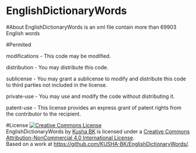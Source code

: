 # EnglishDictionaryWords

#About
EnglishDictionaryWords is an xml file contain more than 69903 English words




#Permited


modifications - This code may be modified.

distribution - You may distribute this code.

sublicense - You may grant a sublicense to modify and distribute this code to third parties not included in the license.

private-use - You may use and modify the code without distributing it.

patent-use - This license provides an express grant of patent rights from the contributor to the recipient.


#License
<a rel="license" href="http://creativecommons.org/licenses/by-nc/4.0/"><img alt="Creative Commons License" style="border-width:0" src="https://i.creativecommons.org/l/by-nc/4.0/88x31.png" /></a><br /><span xmlns:dct="http://purl.org/dc/terms/" property="dct:title">EnglishDictionaryWords</span> by <a xmlns:cc="http://creativecommons.org/ns#" href="https://github.com/KUSHA-BK/EnglishDictionaryWords/" property="cc:attributionName" rel="cc:attributionURL">Kusha BK</a> is licensed under a <a rel="license" href="http://creativecommons.org/licenses/by-nc/4.0/">Creative Commons Attribution-NonCommercial 4.0 International License</a>.<br />Based on a work at <a xmlns:dct="http://purl.org/dc/terms/" href="https://github.com/KUSHA-BK/EnglishDictionaryWords/" rel="dct:source">https://github.com/KUSHA-BK/EnglishDictionaryWords/</a>.
